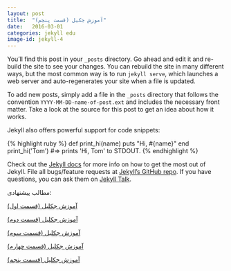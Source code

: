 ```yaml
---
layout: post
title:  "آموزش جکیل (قسمت پنجم)"
date:   2016-03-01
categories: jekyll edu
image-id: jekyll-4
---
```

You’ll find this post in your `_posts` directory. Go ahead and edit it and re-build the site to see your changes. You can rebuild the site in many different ways, but the most common way is to run `jekyll serve`, which launches a web server and auto-regenerates your site when a file is updated.

To add new posts, simply add a file in the `_posts` directory that follows the convention `YYYY-MM-DD-name-of-post.ext` and includes the necessary front matter. Take a look at the source for this post to get an idea about how it works.

Jekyll also offers powerful support for code snippets:

{% highlight ruby %}
def print_hi(name)
  puts "Hi, #{name}"
end
print_hi('Tom')
#=> prints 'Hi, Tom' to STDOUT.
{% endhighlight %}

Check out the [Jekyll docs][jekyll-docs] for more info on how to get the most out of Jekyll. File all bugs/feature requests at [Jekyll’s GitHub repo][jekyll-gh]. If you have questions, you can ask them on [Jekyll Talk][jekyll-talk].

[jekyll-docs]: http://jekyllrb.com/docs/home
[jekyll-gh]:   https://github.com/jekyll/jekyll
[jekyll-talk]: https://talk.jekyllrb.com/


مطالب پیشنهادی:

[آموزش جکلیل (قسمت اول)](http://hot-ice.ir/jekyll/edu/2016/04/03/jekyll.html)

[آموزش جکلیل (قسمت دوم)](http://hot-ice.ir/jekyll/update/2016/04/02/jekyll-part-1.html)

[آموزش جکلیل (قسمت سوم)](http://hot-ice.ir/jekyll/edu/2016/04/01/jekyll-part-2.html)

[آموزش جکلیل (قسمت چهارم)](http://hot-ice.ir/jekyll/update/2016/03/28/jekyll-part-3.html)

[آموزش جکلیل (قسمت پنجم)](http://hot-ice.ir/jekyll/edu/2016/03/01/jekyll-part-4.html)

